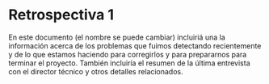 
# Retrospectiva 1

En este documento (el nombre se puede cambiar) incluiriá una la información acerca de los problemas que fuimos detectando recientemente y de lo que estamos haciendo para corregirlos y para prepararnos para terminar el proyecto. También incluiría el resumen de la última entrevista con el director técnico y otros detalles relacionados.

